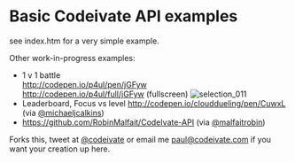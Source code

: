 Basic Codeivate API examples
=========

see index.htm for a very simple example.

Other work-in-progress examples:

* 1 v 1 battle   
  http://codepen.io/p4ul/pen/jGFyw   
  http://codepen.io/p4ul/full/jGFyw  (fullscreen)
  ![selection_011](https://f.cloud.github.com/assets/71634/1047383/975971b4-1067-11e3-8e74-9a6e3aa13499.png)
* Leaderboard, Focus vs level http://codepen.io/clouddueling/pen/CuwxL (via [@michaeljcalkins](http://www.twitter.com/michaeljcalkins))
* https://github.com/RobinMalfait/CodeIvate-API (via [@malfaitrobin](http://www.twitter.com/malfaitrobin))



Forks this, tweet at [@codeivate](http://www.twitter.com/codeivate) or email me paul@codeivate.com if you want your creation up here.
